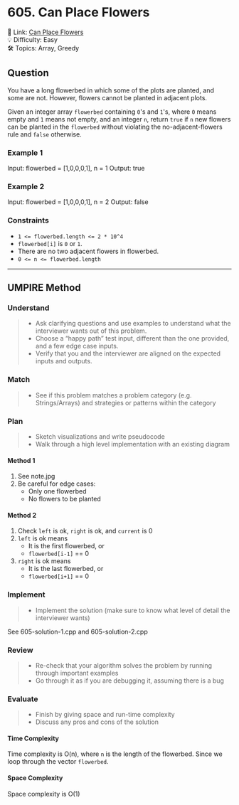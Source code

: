 # 605. Can Place Flowers

🔗 Link: [Can Place Flowers](https://leetcode.com/problems/can-place-flowers/description/)<br>
💡 Difficulty: Easy<br>
🛠️ Topics: Array, Greedy<br>

## Question

You have a long flowerbed in which some of the plots are planted, and some are not. However, flowers cannot be planted in adjacent plots.

Given an integer array `flowerbed` containing `0`'s and `1`'s, where `0` means empty and `1` means not empty, and an integer `n`, return `true` if `n` new flowers can be planted in the `flowerbed` without violating the no-adjacent-flowers rule and `false` otherwise.

### Example 1

Input: flowerbed = [1,0,0,0,1], n = 1
Output: true

### Example 2

Input: flowerbed = [1,0,0,0,1], n = 2
Output: false


### Constraints

* `1 <= flowerbed.length <= 2 * 10^4`
* `flowerbed[i]` is `0` or `1`.
* There are no two adjacent flowers in flowerbed.
* `0 <= n <= flowerbed.length`

---

## UMPIRE Method

### Understand

> - Ask clarifying questions and use examples to understand what the interviewer wants out of this problem.
> - Choose a “happy path” test input, different than the one provided, and a few edge case inputs. 
> - Verify that you and the interviewer are aligned on the expected inputs and outputs.

### Match
> - See if this problem matches a problem category (e.g. Strings/Arrays) and strategies or patterns within the category

### Plan
> - Sketch visualizations and write pseudocode
> - Walk through a high level implementation with an existing diagram

#### Method 1

1. See note.jpg
2. Be careful for edge cases:
    * Only one flowerbed
    * No flowers to be planted

#### Method 2
1. Check `left` is ok, `right` is ok, and `current` is 0
2. `left` is ok means
    * It is the first flowerbed, or
    * `flowerbed[i-1]` == 0
3. `right` is ok means
    * It is the last flowerbed, or
    * `flowerbed[i+1]` == 0

### Implement
> - Implement the solution (make sure to know what level of detail the interviewer wants)

See 605-solution-1.cpp and 605-solution-2.cpp

### Review
> - Re-check that your algorithm solves the problem by running through important examples
> - Go through it as if you are debugging it, assuming there is a bug

### Evaluate
> - Finish by giving space and run-time complexity
> - Discuss any pros and cons of the solution

#### Time Complexity

Time complexity is O(n), where `n` is the length of the flowerbed. 
Since we loop through the vector `flowerbed`.

#### Space Complexity

Space complexity is O(1)